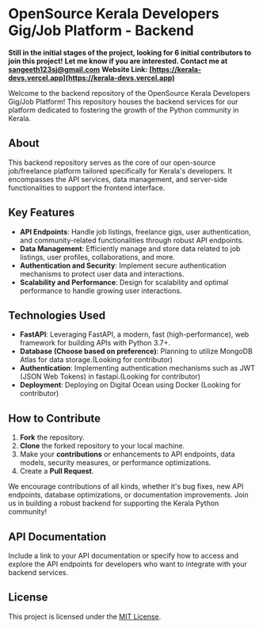 # OpenSource Kerala Developers Gig/Job Platform - Backend

**Still in the initial stages of the project, looking for 6 initial contributors to join this project!**
**Let me know if you are interested. Contact me at [sangeeth123sj@gmail.com](mailto:sangeeth123sj@gmail.com)**
**Website Link: [https://kerala-devs.vercel.app](https://kerala-devs.vercel.app)**

Welcome to the backend repository of the OpenSource Kerala Developers Gig/Job Platform! This repository houses the backend services for our platform dedicated to fostering the growth of the Python community in Kerala.

## About

This backend repository serves as the core of our open-source job/freelance platform tailored specifically for Kerala's developers. It encompasses the API services, data management, and server-side functionalities to support the frontend interface.

## Key Features

- **API Endpoints**: Handle job listings, freelance gigs, user authentication, and community-related functionalities through robust API endpoints.
- **Data Management**: Efficiently manage and store data related to job listings, user profiles, collaborations, and more.
- **Authentication and Security**: Implement secure authentication mechanisms to protect user data and interactions.
- **Scalability and Performance**: Design for scalability and optimal performance to handle growing user interactions.

## Technologies Used

- **FastAPI**: Leveraging FastAPI, a modern, fast (high-performance), web framework for building APIs with Python 3.7+.
- **Database (Choose based on preference)**: Planning to utilize MongoDB Atlas for data storage.(Looking for contributor)
- **Authentication**: Implementing authentication mechanisms such as JWT (JSON Web Tokens) in fastapi.(Looking for contributor)
- **Deployment**: Deploying on Digital Ocean using Docker (Looking for contributor)

## How to Contribute

1. **Fork** the repository.
2. **Clone** the forked repository to your local machine.
3. Make your **contributions** or enhancements to API endpoints, data models, security measures, or performance optimizations.
4. Create a **Pull Request**.

We encourage contributions of all kinds, whether it's bug fixes, new API endpoints, database optimizations, or documentation improvements. Join us in building a robust backend for supporting the Kerala Python community!

## API Documentation

Include a link to your API documentation or specify how to access and explore the API endpoints for developers who want to integrate with your backend services.

## License

This project is licensed under the [MIT License](link-to-license).

